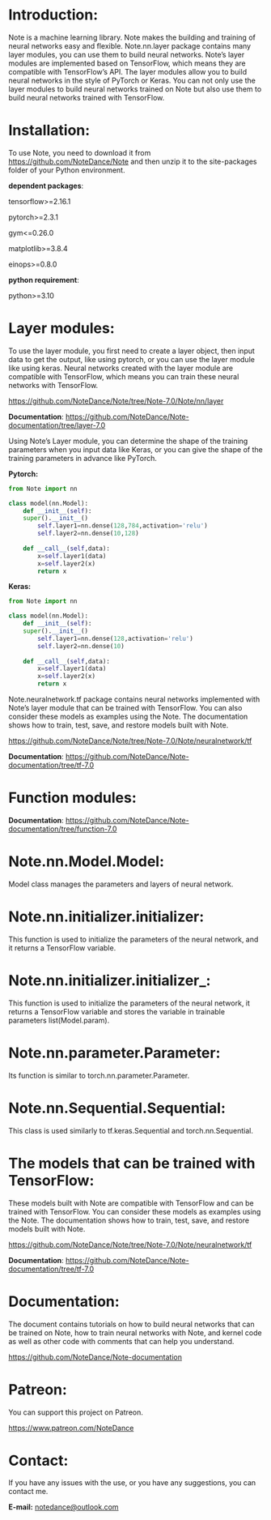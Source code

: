 # Introduction:
Note is a machine learning library. Note makes the building and training of neural networks easy and flexible. Note.nn.layer package contains many layer modules, you can use them to build neural networks. Note’s layer modules are implemented based on TensorFlow, which means they are compatible with TensorFlow’s API. The layer modules allow you to build neural networks in the style of PyTorch or Keras. You can not only use the layer modules to build neural networks trained on Note but also use them to build neural networks trained with TensorFlow.


# Installation:
To use Note, you need to download it from https://github.com/NoteDance/Note and then unzip it to the site-packages folder of your Python environment.

**dependent packages**:

tensorflow>=2.16.1

pytorch>=2.3.1

gym<=0.26.0

matplotlib>=3.8.4

einops>=0.8.0

**python requirement**:

python>=3.10


# Layer modules:
To use the layer module, you first need to create a layer object, then input data to get the output, like using pytorch, or you can use the layer module like using keras. Neural networks created with the layer module are compatible with TensorFlow, which means you can train these neural networks with TensorFlow.

https://github.com/NoteDance/Note/tree/Note-7.0/Note/nn/layer

**Documentation**: https://github.com/NoteDance/Note-documentation/tree/layer-7.0

Using Note’s Layer module, you can determine the shape of the training parameters when you input data like Keras, or you can give the shape of the training parameters in advance like PyTorch.

**Pytorch:**
```python
from Note import nn

class model(nn.Model):
    def __init__(self):
	super().__init__()
        self.layer1=nn.dense(128,784,activation='relu')
        self.layer2=nn.dense(10,128)
    
    def __call__(self,data):
        x=self.layer1(data)
        x=self.layer2(x)
        return x
```
**Keras:**
```python
from Note import nn

class model(nn.Model):
    def __init__(self):
	super().__init__()
        self.layer1=nn.dense(128,activation='relu')
        self.layer2=nn.dense(10)
    
    def __call__(self,data):
        x=self.layer1(data)
        x=self.layer2(x)
        return x
```
Note.neuralnetwork.tf package contains neural networks implemented with Note’s layer module that can be trained with TensorFlow. You can also consider these models as examples using the Note. The documentation shows how to train, test, save, and restore models built with Note.

https://github.com/NoteDance/Note/tree/Note-7.0/Note/neuralnetwork/tf

**Documentation**: https://github.com/NoteDance/Note-documentation/tree/tf-7.0


# Function modules:
**Documentation**: https://github.com/NoteDance/Note-documentation/tree/function-7.0


# Note.nn.Model.Model:
Model class manages the parameters and layers of neural network.


# Note.nn.initializer.initializer:
This function is used to initialize the parameters of the neural network, and it returns a TensorFlow variable.


# Note.nn.initializer.initializer_:
This function is used to initialize the parameters of the neural network, it returns a TensorFlow variable and stores the variable in trainable parameters list(Model.param).


# Note.nn.parameter.Parameter:
Its function is similar to torch.nn.parameter.Parameter.


# Note.nn.Sequential.Sequential:
This class is used similarly to tf.keras.Sequential and torch.nn.Sequential.


# The models that can be trained with TensorFlow:
These models built with Note are compatible with TensorFlow and can be trained with TensorFlow. You can consider these models as examples using the Note. The documentation shows how to train, test, save, and restore models built with Note.

https://github.com/NoteDance/Note/tree/Note-7.0/Note/neuralnetwork/tf

**Documentation**: https://github.com/NoteDance/Note-documentation/tree/tf-7.0


# Documentation:
The document contains tutorials on how to build neural networks that can be trained on Note, how to train neural networks with Note, and kernel code as well as other code with comments that can help you understand.

https://github.com/NoteDance/Note-documentation


# Patreon:
You can support this project on Patreon.

https://www.patreon.com/NoteDance


# Contact:
If you have any issues with the use, or you have any suggestions, you can contact me.

**E-mail:** notedance@outlook.com
